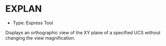 # EXPLAN

- Type: Express Tool

Displays an orthographic view of the XY plane of a specified UCS without changing the view magnification.
